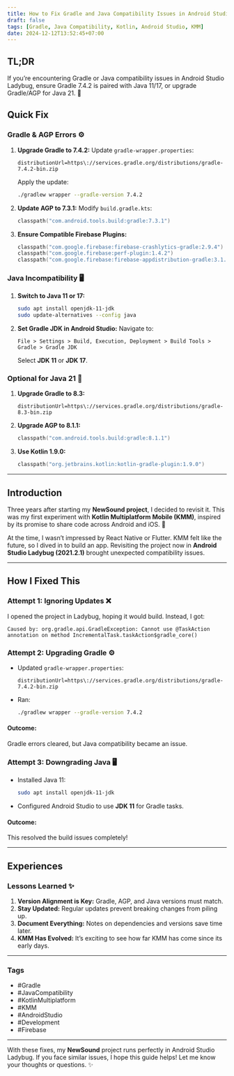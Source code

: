 ```yaml
---
title: How to Fix Gradle and Java Compatibility Issues in Android Studio Ladybug
draft: false
tags: [Gradle, Java Compatibility, Kotlin, Android Studio, KMM]
date: 2024-12-12T13:52:45+07:00
---
```



## **TL;DR**
If you’re encountering Gradle or Java compatibility issues in Android Studio Ladybug, ensure Gradle 7.4.2 is paired with Java 11/17, or upgrade Gradle/AGP for Java 21. 🎯

## **Quick Fix**

### Gradle & AGP Errors ⚙️
1. **Upgrade Gradle to 7.4.2:** Update `gradle-wrapper.properties`:
   ```properties
   distributionUrl=https\://services.gradle.org/distributions/gradle-7.4.2-bin.zip
   ```
   Apply the update:
   ```bash
   ./gradlew wrapper --gradle-version 7.4.2
   ```

2. **Update AGP to 7.3.1:** Modify `build.gradle.kts`:
   ```kotlin
   classpath("com.android.tools.build:gradle:7.3.1")
   ```

3. **Ensure Compatible Firebase Plugins:**
   ```kotlin
   classpath("com.google.firebase:firebase-crashlytics-gradle:2.9.4")
   classpath("com.google.firebase:perf-plugin:1.4.2")
   classpath("com.google.firebase:firebase-appdistribution-gradle:3.1.1")
   ```

### Java Incompatibility 🖥️
1. **Switch to Java 11 or 17:**
   ```bash
   sudo apt install openjdk-11-jdk
   sudo update-alternatives --config java
   ```

2. **Set Gradle JDK in Android Studio:**
   Navigate to:
   ```
   File > Settings > Build, Execution, Deployment > Build Tools > Gradle > Gradle JDK
   ```
   Select **JDK 11** or **JDK 17**.

### Optional for Java 21 🚀
1. **Upgrade Gradle to 8.3:**
   ```properties
   distributionUrl=https\://services.gradle.org/distributions/gradle-8.3-bin.zip
   ```

2. **Upgrade AGP to 8.1.1:**
   ```kotlin
   classpath("com.android.tools.build:gradle:8.1.1")
   ```

3. **Use Kotlin 1.9.0:**
   ```kotlin
   classpath("org.jetbrains.kotlin:kotlin-gradle-plugin:1.9.0")
   ```

---

## **Introduction**

Three years after starting my **NewSound project**, I decided to revisit it. This was my first experiment with **Kotlin Multiplatform Mobile (KMM)**, inspired by its promise to share code across Android and iOS. 🚀

At the time, I wasn’t impressed by React Native or Flutter. KMM felt like the future, so I dived in to build an app. Revisiting the project now in **Android Studio Ladybug (2021.2.1)** brought unexpected compatibility issues.

---

## **How I Fixed This**

### Attempt 1: Ignoring Updates ❌
I opened the project in Ladybug, hoping it would build. Instead, I got:

```
Caused by: org.gradle.api.GradleException: Cannot use @TaskAction annotation on method IncrementalTask.taskAction$gradle_core()
```

### Attempt 2: Upgrading Gradle ⚙️
- Updated `gradle-wrapper.properties`:
  ```properties
  distributionUrl=https\://services.gradle.org/distributions/gradle-7.4.2-bin.zip
  ```
- Ran:
  ```bash
  ./gradlew wrapper --gradle-version 7.4.2
  ```

#### Outcome:
Gradle errors cleared, but Java compatibility became an issue.

### Attempt 3: Downgrading Java 🖥️
- Installed Java 11:
  ```bash
  sudo apt install openjdk-11-jdk
  ```
- Configured Android Studio to use **JDK 11** for Gradle tasks.

#### Outcome:
This resolved the build issues completely!

---

## **Experiences**

### Lessons Learned ✨
1. **Version Alignment is Key:** Gradle, AGP, and Java versions must match.
2. **Stay Updated:** Regular updates prevent breaking changes from piling up.
3. **Document Everything:** Notes on dependencies and versions save time later.
4. **KMM Has Evolved:** It’s exciting to see how far KMM has come since its early days.

---

### **Tags**
- #Gradle
- #JavaCompatibility
- #KotlinMultiplatform
- #KMM
- #AndroidStudio
- #Development
- #Firebase

---

With these fixes, my **NewSound** project runs perfectly in Android Studio Ladybug. If you face similar issues, I hope this guide helps! Let me know your thoughts or questions. ✨

